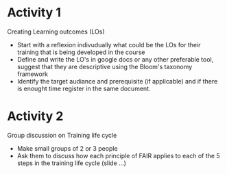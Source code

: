 # Activity 1 

Creating Learning outcomes (LOs)
- Start with a reflexion indivudually what could be the LOs for their training that is being developed in the course
- Define and write the LO's in google docs or any other preferable tool, suggest that they are descriptive using the Bloom's taxonomy framework
- Identify the target audiance and prerequisite (if applicable) and if there is enought time register in the same document.

# Activity 2

Group discussion on Training life cycle
- Make small groups of 2 or 3 people
- Ask them to discuss how each principle of FAIR applies to each of the 5 steps in the training life cycle (slide ...)